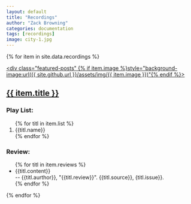 ```yaml
---
layout: default
title: "Recordings"
author: "Zack Browning"
categories: documentation
tags: [recordings]
image: city-1.jpg
---
```


{% for item in site.data.recordings %}<article><a href="{{ item.url }}"><div class="featured-posts" {% if item.image %}style="background-image:url({{ site.github.url }}/assets/img/{{ item.image }})"{% endif %}><h2><span>{{ item.title }}</span></h2></div></a></article> <p><h3>Play List:</h3><ol>{% for titl in item.list %}<li>{{titl.name}}</li>{% endfor %}</ol></p> <p><h3>Review:</h3><ul>{% for titl in item.reviews %}<li>{{titl.content}}<br> -- {{titl.aurthor}}, "{{titl.review}}". {{titl.source}}, {titl.issue}}.</li>{% endfor %}</ul></p>{% endfor %}
